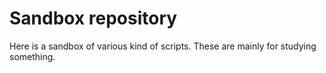 # Sandbox repository

Here is a sandbox of various kind of scripts.
These are mainly for studying something.
